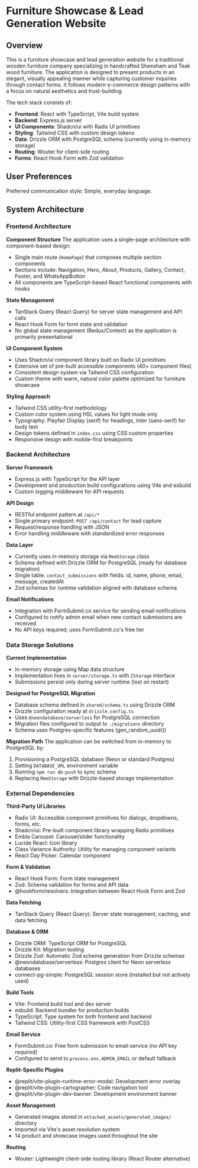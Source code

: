 # Furniture Showcase & Lead Generation Website

## Overview

This is a furniture showcase and lead generation website for a traditional wooden furniture company specializing in handcrafted Sheesham and Teak wood furniture. The application is designed to present products in an elegant, visually appealing manner while capturing customer inquiries through contact forms. It follows modern e-commerce design patterns with a focus on natural aesthetics and trust-building.

The tech stack consists of:
- **Frontend**: React with TypeScript, Vite build system
- **Backend**: Express.js server
- **UI Components**: Shadcn/ui with Radix UI primitives
- **Styling**: Tailwind CSS with custom design tokens
- **Data**: Drizzle ORM with PostgreSQL schema (currently using in-memory storage)
- **Routing**: Wouter for client-side routing
- **Forms**: React Hook Form with Zod validation

## User Preferences

Preferred communication style: Simple, everyday language.

## System Architecture

### Frontend Architecture

**Component Structure**
The application uses a single-page architecture with component-based design:
- Single main route (`HomePage`) that composes multiple section components
- Sections include: Navigation, Hero, About, Products, Gallery, Contact, Footer, and WhatsAppButton
- All components are TypeScript-based React functional components with hooks

**State Management**
- TanStack Query (React Query) for server state management and API calls
- React Hook Form for form state and validation
- No global state management (Redux/Context) as the application is primarily presentational

**UI Component System**
- Uses Shadcn/ui component library built on Radix UI primitives
- Extensive set of pre-built accessible components (40+ component files)
- Consistent design system via Tailwind CSS configuration
- Custom theme with warm, natural color palette optimized for furniture showcase

**Styling Approach**
- Tailwind CSS utility-first methodology
- Custom color system using HSL values for light mode only
- Typography: Playfair Display (serif) for headings, Inter (sans-serif) for body text
- Design tokens defined in `index.css` using CSS custom properties
- Responsive design with mobile-first breakpoints

### Backend Architecture

**Server Framework**
- Express.js with TypeScript for the API layer
- Development and production build configurations using Vite and esbuild
- Custom logging middleware for API requests

**API Design**
- RESTful endpoint pattern at `/api/*`
- Single primary endpoint: `POST /api/contact` for lead capture
- Request/response handling with JSON
- Error handling middleware with standardized error responses

**Data Layer**
- Currently uses in-memory storage via `MemStorage` class
- Schema defined with Drizzle ORM for PostgreSQL (ready for database migration)
- Single table: `contact_submissions` with fields: id, name, phone, email, message, createdAt
- Zod schemas for runtime validation aligned with database schema

**Email Notifications**
- Integration with FormSubmit.co service for sending email notifications
- Configured to notify admin email when new contact submissions are received
- No API keys required; uses FormSubmit.co's free tier

### Data Storage Solutions

**Current Implementation**
- In-memory storage using Map data structure
- Implementation lives in `server/storage.ts` with `IStorage` interface
- Submissions persist only during server runtime (lost on restart)

**Designed for PostgreSQL Migration**
- Database schema defined in `shared/schema.ts` using Drizzle ORM
- Drizzle configuration ready at `drizzle.config.ts`
- Uses `@neondatabase/serverless` for PostgreSQL connection
- Migration files configured to output to `./migrations` directory
- Schema uses Postgres-specific features (gen_random_uuid())

**Migration Path**
The application can be switched from in-memory to PostgreSQL by:
1. Provisioning a PostgreSQL database (Neon or standard Postgres)
2. Setting `DATABASE_URL` environment variable
3. Running `npm run db:push` to sync schema
4. Replacing `MemStorage` with Drizzle-based storage implementation

### External Dependencies

**Third-Party UI Libraries**
- Radix UI: Accessible component primitives for dialogs, dropdowns, forms, etc.
- Shadcn/ui: Pre-built component library wrapping Radix primitives
- Embla Carousel: Carousel/slider functionality
- Lucide React: Icon library
- Class Variance Authority: Utility for managing component variants
- React Day Picker: Calendar component

**Form & Validation**
- React Hook Form: Form state management
- Zod: Schema validation for forms and API data
- @hookform/resolvers: Integration between React Hook Form and Zod

**Data Fetching**
- TanStack Query (React Query): Server state management, caching, and data fetching

**Database & ORM**
- Drizzle ORM: TypeScript ORM for PostgreSQL
- Drizzle Kit: Migration tooling
- Drizzle Zod: Automatic Zod schema generation from Drizzle schemas
- @neondatabase/serverless: Postgres client for Neon serverless databases
- connect-pg-simple: PostgreSQL session store (installed but not actively used)

**Build Tools**
- Vite: Frontend build tool and dev server
- esbuild: Backend bundler for production builds
- TypeScript: Type system for both frontend and backend
- Tailwind CSS: Utility-first CSS framework with PostCSS

**Email Service**
- FormSubmit.co: Free form submission to email service (no API key required)
- Configured to send to `process.env.ADMIN_EMAIL` or default fallback

**Replit-Specific Plugins**
- @replit/vite-plugin-runtime-error-modal: Development error overlay
- @replit/vite-plugin-cartographer: Code navigation tool
- @replit/vite-plugin-dev-banner: Development environment banner

**Asset Management**
- Generated images stored in `attached_assets/generated_images/` directory
- Imported via Vite's asset resolution system
- 14 product and showcase images used throughout the site

**Routing**
- Wouter: Lightweight client-side routing library (React Router alternative)